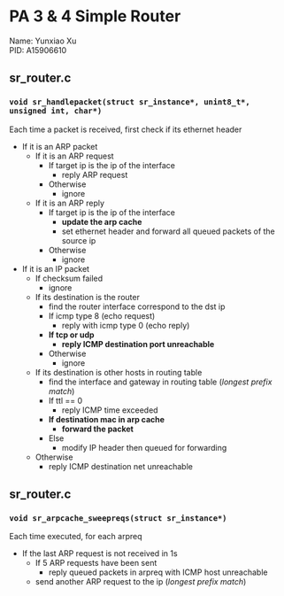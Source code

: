 # PA 3 & 4 Simple Router

Name: Yunxiao Xu  
PID: A15906610

## sr_router.c

### `void sr_handlepacket(struct sr_instance*, unint8_t*, unsigned int, char*)`

Each time a packet is received, first check if its ethernet header
- If it is an ARP packet
    - If it is an ARP request
        - If target ip is the ip of the interface
            - reply ARP request
        - Otherwise
            - ignore
    - If it is an ARP reply
        - If target ip is the ip of the interface
            - **update the arp cache**
            - set ethernet header and forward all queued packets of the source ip
        - Otherwise
            - ignore
- If it is an IP packet
    - If checksum failed
        - ignore
    - If its destination is the router
        - find the router interface correspond to the dst ip
        - If icmp type 8 (echo request)
            - reply with icmp type 0 (echo reply)
        - **If tcp or udp**
            - **reply ICMP destination port unreachable**
        - Otherwise
            - ignore
    - If its destination is other hosts in routing table
        - find the interface and gateway in routing table (*longest prefix match*)
        - If ttl == 0
            - reply ICMP time exceeded
        - **If destination mac in arp cache**
            - **forward the packet**
        - Else
            - modify IP header then queued for forwarding
    - Otherwise
        - reply ICMP destination net unreachable

## sr_router.c

### `void sr_arpcache_sweepreqs(struct sr_instance*)`

Each time executed, for each arpreq
- If the last ARP request is not received in 1s
    - If 5 ARP requests have been sent
        - reply queued packets in arpreq with ICMP host unreachable
    - send another ARP request to the ip (*longest prefix match*)
